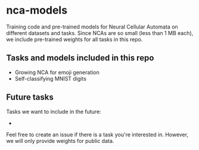 # nca-models

Training code and pre-trained models for Neural Cellular Automata on different datasets and tasks.
Since NCAs are so small (less than 1 MB each), we include pre-trained weights for all tasks in this repo.


## Tasks and models included in this repo

  * Growing NCA for emoji generation
  * Self-classifying MNIST digits


## Future tasks

Tasks we want to include in the future:

  * 

Feel free to create an issue if there is a task you're interested in.
However, we will only provide weights for public data.
